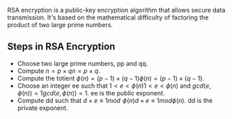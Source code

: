 RSA encryption is a public-key encryption algorithm that allows secure data transmission. It's based on the mathematical difficulty of factoring the product of two large prime numbers. 

## Steps in RSA Encryption

* Choose two large prime numbers, pp and qq.
* Compute $n=p×qn=p×q$.
* Compute the totient $ϕ(n)=(p−1)×(q−1)ϕ(n)=(p−1)×(q−1)$.
* Choose an integer ee such that $1 < e < ϕ(n) 1 < e < ϕ(n)$ and $gcd(e,ϕ(n))=1gcd(e,ϕ(n))=1$. ee is the public exponent.
* Compute dd such that $d×e≡1mod$  $ϕ(n)d×e≡1modϕ(n)$. dd is the private exponent.
